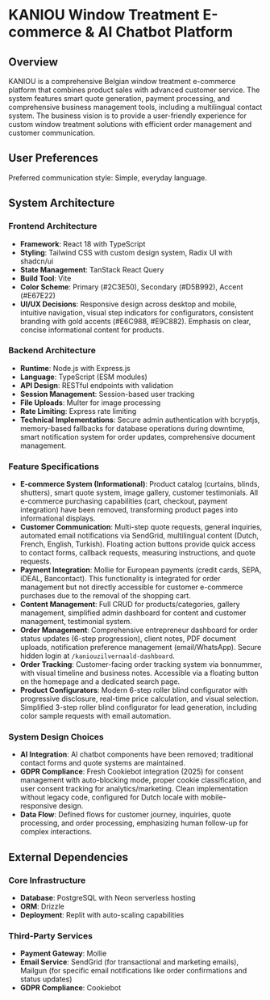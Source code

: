 # KANIOU Window Treatment E-commerce & AI Chatbot Platform

## Overview
KANIOU is a comprehensive Belgian window treatment e-commerce platform that combines product sales with advanced customer service. The system features smart quote generation, payment processing, and comprehensive business management tools, including a multilingual contact system. The business vision is to provide a user-friendly experience for custom window treatment solutions with efficient order management and customer communication.

## User Preferences
Preferred communication style: Simple, everyday language.

## System Architecture

### Frontend Architecture
- **Framework**: React 18 with TypeScript
- **Styling**: Tailwind CSS with custom design system, Radix UI with shadcn/ui
- **State Management**: TanStack React Query
- **Build Tool**: Vite
- **Color Scheme**: Primary (#2C3E50), Secondary (#D5B992), Accent (#E67E22)
- **UI/UX Decisions**: Responsive design across desktop and mobile, intuitive navigation, visual step indicators for configurators, consistent branding with gold accents (#E6C988, #E9C882). Emphasis on clear, concise informational content for products.

### Backend Architecture
- **Runtime**: Node.js with Express.js
- **Language**: TypeScript (ESM modules)
- **API Design**: RESTful endpoints with validation
- **Session Management**: Session-based user tracking
- **File Uploads**: Multer for image processing
- **Rate Limiting**: Express rate limiting
- **Technical Implementations**: Secure admin authentication with bcryptjs, memory-based fallbacks for database operations during downtime, smart notification system for order updates, comprehensive document management.

### Feature Specifications
- **E-commerce System (Informational)**: Product catalog (curtains, blinds, shutters), smart quote system, image gallery, customer testimonials. All e-commerce purchasing capabilities (cart, checkout, payment integration) have been removed, transforming product pages into informational displays.
- **Customer Communication**: Multi-step quote requests, general inquiries, automated email notifications via SendGrid, multilingual content (Dutch, French, English, Turkish). Floating action buttons provide quick access to contact forms, callback requests, measuring instructions, and quote requests.
- **Payment Integration**: Mollie for European payments (credit cards, SEPA, iDEAL, Bancontact). This functionality is integrated for order management but not directly accessible for customer e-commerce purchases due to the removal of the shopping cart.
- **Content Management**: Full CRUD for products/categories, gallery management, simplified admin dashboard for content and customer management, testimonial system.
- **Order Management**: Comprehensive entrepreneur dashboard for order status updates (6-step progression), client notes, PDF document uploads, notification preference management (email/WhatsApp). Secure hidden login at `/kaniouzilvernaald-dashboard`.
- **Order Tracking**: Customer-facing order tracking system via bonnummer, with visual timeline and business notes. Accessible via a floating button on the homepage and a dedicated search page.
- **Product Configurators**: Modern 6-step roller blind configurator with progressive disclosure, real-time price calculation, and visual selection. Simplified 3-step roller blind configurator for lead generation, including color sample requests with email automation.

### System Design Choices
- **AI Integration**: AI chatbot components have been removed; traditional contact forms and quote systems are maintained.
- **GDPR Compliance**: Fresh Cookiebot integration (2025) for consent management with auto-blocking mode, proper cookie classification, and user consent tracking for analytics/marketing. Clean implementation without legacy code, configured for Dutch locale with mobile-responsive design.
- **Data Flow**: Defined flows for customer journey, inquiries, quote processing, and order processing, emphasizing human follow-up for complex interactions.

## External Dependencies

### Core Infrastructure
- **Database**: PostgreSQL with Neon serverless hosting
- **ORM**: Drizzle
- **Deployment**: Replit with auto-scaling capabilities

### Third-Party Services
- **Payment Gateway**: Mollie
- **Email Service**: SendGrid (for transactional and marketing emails), Mailgun (for specific email notifications like order confirmations and status updates)
- **GDPR Compliance**: Cookiebot